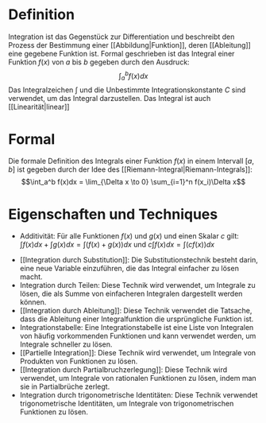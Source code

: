 # Definition
Integration ist das Gegenstück zur Differentiation und beschreibt den Prozess der Bestimmung einer [[Abbildung|Funktion]], deren [[Ableitung]] eine gegebene Funktion ist. Formal geschrieben ist das Integral einer Funktion $f(x)$ von $a$ bis $b$ gegeben durch den Ausdruck:
$$\int_a^bf(x)dx$$
Das Integralzeichen $\int$ und die Unbestimmte Integrationskonstante $C$ sind verwendet, um das Integral darzustellen. Das Integral ist auch [[Linearität|linear]]
# Formal
Die formale Definition des Integrals einer Funktion $f(x)$ in einem Intervall $[a,b]$ ist gegeben durch der Idee des [[Riemann-Integral|Riemann-Integrals]]:
$$\int_a^b f(x)dx = \lim_{\Delta x \to 0} \sum_{i=1}^n f(x_i)\Delta x$$
# Eigenschaften und Techniques
* Additivität: Für alle Funktionen $f(x)$ und $g(x)$ und einen Skalar $c$ gilt: $\int f(x) dx + \int g(x) dx = \int (f(x) + g(x)) dx$ und $c\int f(x) dx = \int (cf(x)) dx$
- [[Integration durch Substitution]]: Die Substitutionstechnik besteht darin, eine neue Variable einzuführen, die das Integral einfacher zu lösen macht.
- Integration durch Teilen: Diese Technik wird verwendet, um Integrale zu lösen, die als Summe von einfacheren Integralen dargestellt werden können.
- [[Integration durch Ableitung]]: Diese Technik verwendet die Tatsache, dass die Ableitung einer Integralfunktion die ursprüngliche Funktion ist.
- Integrationstabelle: Eine Integrationstabelle ist eine Liste von Integralen von häufig vorkommenden Funktionen und kann verwendet werden, um Integrale schneller zu lösen.
- [[Partielle Integration]]: Diese Technik wird verwendet, um Integrale von Produkten von Funktionen zu lösen.
- [[Integration durch Partialbruchzerlegung]]: Diese Technik wird verwendet, um Integrale von rationalen Funktionen zu lösen, indem man sie in Partialbrüche zerlegt.
- Integration durch trigonometrische Identitäten: Diese Technik verwendet trigonometrische Identitäten, um Integrale von trigonometrischen Funktionen zu lösen. 